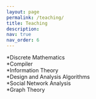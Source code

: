 ```yaml
---
layout: page
permalink: /teaching/
title: Teaching
description: 
nav: true
nav_order: 6
---
```


*Discrete Mathematics  
*Compiler  
*Information Theory  
*Design and Analysis Algorithms  
*Social Network Analysis  
*Graph Theory  
